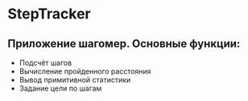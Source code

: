 # StepTracker
## Приложение шагомер. Основные функции:
* Подсчёт шагов
* Вычисление пройденного расстояния
* Вывод примитивной статистики
* Задание цели по шагам
